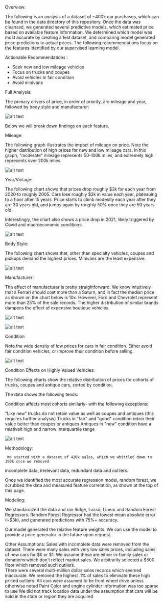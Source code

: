 Overview:

The following is an analysis of a dataset of ~400k car purchases, which can be found in the data directory of this repository. Once the data was cleansed, we generated several predictive models, which estimated price based on available feature information.  We determined which model was most accurate by creating a test dataset, and comparing model generated price predictions to actual prices.  The following recommendations focus on the features identified by our supervised learning model.

Actionable Recommendations :

- Seek new and low mileage vehicles
- Focus on trucks and coupes
- Avoid vehicles in fair condition
- Avoid minivans

Full Analysis:

The primary drivers of price, in order of priority, are mileage and year, followed by body style and manufacturer:

![alt text](https://github.com/JOSHUAGITBERG/auto_price_predictor/blob/main/images/Relative_Feature_Weights.png)

Below we will break down findings on each feature.

Mileage:

The following graph illustrates the impact of mileage on price.  Note the higher distribution of high prices for new and low mileage cars.  In this graph, "moderate" mileage represents 50-100k miles, and extremely high represents over 200k miles.

![alt text](https://github.com/JOSHUAGITBERG/auto_price_predictor/blob/main/images/price_by_mileage.png)

Year/Vintage:

The following chart shows that prices drop roughly $2k for each year from 2020 to roughly 2005. Cars lose roughly $2k in value each year, plateauing to a floor after 15 years. Price starts to climb modestly each year after they are 30 years old, and jumps again by roughly 50% once they are 50 years old.

Interestingly, the chart also shows a price drop in 2021, likely triggered by Covid and macroeconomic conditions.

![alt text](https://github.com/JOSHUAGITBERG/auto_price_predictor/blob/main/images/Price_By_Year.png)



Body Style:

The following chart shows that, other than specialty vehicles, coupes and pickups demand the highest prices.  Minivans are the least expensive.

![alt text](https://github.com/JOSHUAGITBERG/auto_price_predictor/blob/main/images/Median_Price_By_Type.png)

Manufacturer:

The effect of manufacturer is pretty straightforward.  We know intuitively that a Ferrari should cost more than a Saturn, and in fact the median price as shown on the chart below is 10x. However, Ford and Chevrolet represent more than 25% of the sale records. The higher distribution of similar brands dampens the effect of expensive boutique vehicles.

![alt text](https://github.com/JOSHUAGITBERG/auto_price_predictor/blob/main/images/manu_dist.png)

![alt text](https://github.com/JOSHUAGITBERG/auto_price_predictor/blob/main/images/Median_Price_By_Manu.png)

Condition

Note the wide density of low prices for cars in fair condition. Either avoid fair condition vehicles, or improve their condition before selling.

![alt text](https://github.com/JOSHUAGITBERG/auto_price_predictor/blob/main/images/price_by_condition.png)



Condition  Effects on Highly Valued Vehicles:

The following charts show the relative distribution of prices for cohorts of trucks, coupes and antique cars, sorted by condition.

The data shows the following tends:

Condition affects most cohorts similarly- with the following exceptions:

“Like new” trucks do not retain value as well as coupes and antiques (this requires further analysis)
Trucks in "fair" and "good"  condition retain their value better than coupes or antiques
Antiques in "new" condition have a relativelt high and narrow interquartile range


![alt text](https://github.com/JOSHUAGITBERG/auto_price_predictor/blob/main/images/Cohort_Price_By_Conditions.png)


Methodology:

     We started with a dataset of 420k sales, which we whittled down to 190k once we removed
incomplete data, irrelevant data, redundant data and outliers. 


Once we identified the most accurate regression model, random forest,  we scrubbed the data and measured feature correlation, as shown at the top of this page.

Modeling:

We standardized the data and ran Ridge, Lasso, Linear and Random Forest Regressors.  Random Forest Regressor had the lowest mean absolute error (~$3k), and generated predictions with 75%+ accuracy.

Our model generated the relative feature weights.  We can use the model to provide a price generator in the future upon request.

Other Assumptions:
Sales with incomplete data were removed from the dataset.
There were many sales with very low sales prices, including sales of new cars for $0 or $1. We assume these are either in-family sales or donations which don't reflect market sales. We arbitrarily selected a $500 floor which removed such outliers.  
There were several multi-million dollar sales records which seemed inaccurate.  We removed the highest .1% of sales to eliminate these high priced outliers.
All cars were assumed to be front wheel drive unless otherwise noted
Paint Color and engine cylinder information was too sparse to use
We did not track location data under the assumption that cars will be sold in the state or region they are acquired



